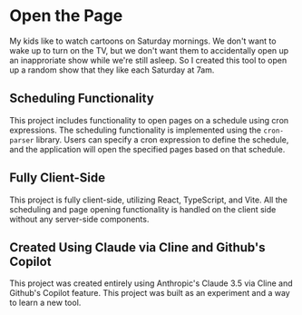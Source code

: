 # Open the Page

My kids like to watch cartoons on Saturday mornings. We don't want to wake up to turn on the TV, but we don't want them to accidentally open up an inapproriate show while we're still asleep. So I created this tool to open up a random show that they like each Saturday at 7am.

## Scheduling Functionality

This project includes functionality to open pages on a schedule using cron expressions. The scheduling functionality is implemented using the `cron-parser` library. Users can specify a cron expression to define the schedule, and the application will open the specified pages based on that schedule.

## Fully Client-Side

This project is fully client-side, utilizing React, TypeScript, and Vite. All the scheduling and page opening functionality is handled on the client side without any server-side components.

## Created Using Claude via Cline and Github's Copilot

This project was created entirely using Anthropic's Claude 3.5 via Cline and Github's Copilot feature. This project was built as an experiment and a way to learn a new tool.

